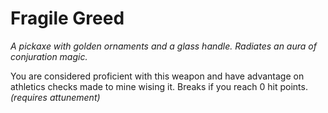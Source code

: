 # Fragile Greed

*A pickaxe with golden ornaments and a glass handle. Radiates an aura of conjuration magic.*

You are considered proficient with this weapon and have advantage on athletics checks made to mine wising it. Breaks if you reach 0 hit points. *(requires attunement)*

